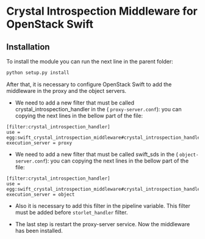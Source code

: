 # Crystal Introspection Middleware for OpenStack Swift

## Installation

To install the module you can run the next line in the parent folder:
```python
python setup.py install
```

After that, it is necessary to configure OpenStack Swift to add the middleware in the proxy and the object servers.

- We need to add a new filter that must be called crystal_introspection_handler in the ( `proxy-server.conf`): you can copying the next lines in the bellow part of the file:
```
[filter:crystal_introspection_handler]
use = egg:swift_crystal_introspection_middleware#crystal_introspection_handler
execution_server = proxy
```
- We need to add a new filter that must be called swift_sds in the ( `object-server.conf`): you can copying the next lines in the bellow part of the file:
```
[filter:crystal_introspection_handler]
use = egg:swift_crystal_introspection_middleware#crystal_introspection_handler
execution_server = object
```
- Also it is necessary to add this filter in the pipeline variable. This filter must be
added before `storlet_handler` filter.

- The last step is restart the proxy-server service. Now the middleware has been installed.
